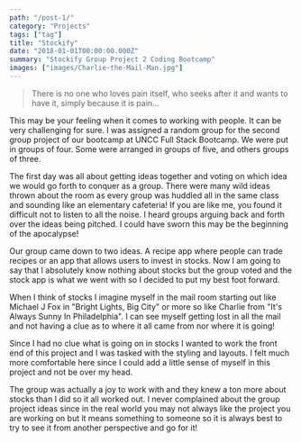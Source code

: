 ```yaml
---
path: "/post-1/"
category: "Projects"
tags: ["tag"]
title: "Stockify"
date: "2018-01-01T00:00:00.000Z"
summary: "Stockify Group Project 2 Coding Bootcamp"
images: ["images/Charlie-the-Mail-Man.jpg"]
---
```


> There is no one who loves pain itself, who seeks after it and wants to have it, simply because it is pain...

This may be your feeling when it comes to working with people. It can be very challenging for sure. I was assigned a random group for the second group project of our bootcamp at UNCC Full Stack Bootcamp. We were put in groups of four.
Some were arranged in groups of five, and others groups of three. 

The first day was all about getting ideas together and voting on which idea we would go forth to conquer as a group. There were many wild ideas thrown about the room as every group was huddled all in the same class and sounding like an elementary cafeteria! If you are like me, you found it difficult not to listen to all the noise. I heard groups arguing back and forth over the ideas being pitched. I could have sworn this may be the beginning of the apocalypse! 

Our group came down to two ideas. A recipe app where people can trade recipes or an app that allows users to invest in stocks. Now I am going to say that I absolutely know nothing about stocks but the group voted and the stock app is what we went with so I decided to put my best foot forward.

When I think of stocks I imagine myself in the mail room starting out like Michael J Fox in "Bright Lights, Big City" or more so like Charlie from "It's Always Sunny In Philadelphia". I can see myself getting lost in all the mail and not having a clue as to where it all came from nor where it is going! 

Since I had no clue what is going on in stocks I wanted to work the front end of this project and I was tasked with the styling and layouts. I felt much more comfortable here since I could add a little sense of myself in this project and not be over my head. 

The group was actually a joy to work with and they knew a ton more about stocks than I did so it all worked out. I never complained about the group project ideas since in the real world you may not always like the project you are working on but it means something to someone so it is always best to try to see it from another perspective and go for it!
